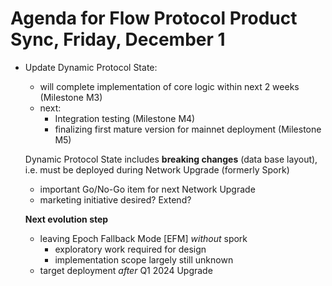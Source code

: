 # Agenda for Flow Protocol Product Sync, Friday, December 1

* Update Dynamic Protocol State:
   - will complete implementation of core logic within next 2 weeks (Milestone M3)
   - next:
     - Integration testing (Milestone M4)
     - finalizing first mature version for mainnet deployment  (Milestone M5)

  Dynamic Protocol State includes **breaking changes** (data base layout), i.e. must be deployed during Network Upgrade (formerly Spork)

  - important Go/No-Go item for next Network Upgrade
  - marketing initiative desired? Extend? 

  **Next evolution step**
   - leaving Epoch Fallback Mode [EFM] _without_ spork
     -  exploratory work required for design
     -  implementation scope largely still unknown
   - target deployment _after_ Q1 2024 Upgrade
